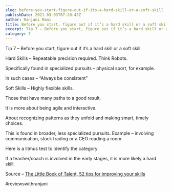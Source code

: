 ```yaml
---
slug: before-you-start-figure-out-if-its-a-hard-skill-or-a-soft-skill
publishDate: 2021-03-03T07:20:45Z
author: Ranjani Mani
title: Before you start, figure out if it’s a hard skill or a soft skill. 
excerpt: Tip 7 – Before you start, figure out if it’s a hard skill or a soft skill. Hard Skills – Repeatable precision required. Think Robots. Specifically found in specialized pursuits – physical sport, for example. In such cases – “Always be consistent” Soft Skills – Highly flexible skills. Those that have many paths  ... 
category: 7
---
```


Tip 7 – Before you start, figure out if it’s a hard skill or a soft skill.

Hard Skills – Repeatable precision required. Think Robots.

Specifically found in specialized pursuits – physical sport, for example.

In such cases – “Always be consistent”

Soft Skills – Highly flexible skills.

Those that have many paths to a good result.

It is more about being agile and interactive.

About recognizing patterns as they unfold and making smart, timely choices.

This is found in broader, less specialized pursuits. Example – involving communication, stock trading or a CEO reading a room

Here is a litmus test to identify the category

If a teacher/coach is involved in the early stages, it is more likely a hard skill.

Source – [The Little Book of Talent, 52 tips for improving your skills](https://www.amazon.in/Little-Book-Talent-Improving-Skills/dp/034553025X)

#reviewswithranjani